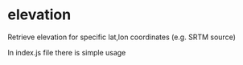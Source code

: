 # elevation
Retrieve elevation for specific lat,lon coordinates (e.g. SRTM source)

In index.js file there is simple usage
